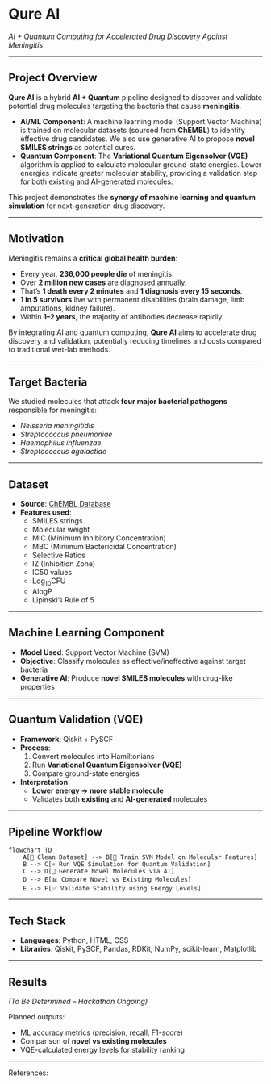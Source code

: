 # Qure AI  
*AI + Quantum Computing for Accelerated Drug Discovery Against Meningitis*

---

## Project Overview
**Qure AI** is a hybrid **AI + Quantum** pipeline designed to discover and validate potential drug molecules targeting the bacteria that cause **meningitis**.  

- **AI/ML Component**: A machine learning model (Support Vector Machine) is trained on molecular datasets (sourced from **ChEMBL**) to identify effective drug candidates. We also use generative AI to propose **novel SMILES strings** as potential cures.  
- **Quantum Component**: The **Variational Quantum Eigensolver (VQE)** algorithm is applied to calculate molecular ground-state energies. Lower energies indicate greater molecular stability, providing a validation step for both existing and AI-generated molecules.  

This project demonstrates the **synergy of machine learning and quantum simulation** for next-generation drug discovery.

---

## Motivation
Meningitis remains a **critical global health burden**:  
- Every year, **236,000 people die** of meningitis.  
- Over **2 million new cases** are diagnosed annually.  
- That’s **1 death every 2 minutes** and **1 diagnosis every 15 seconds**.  
- **1 in 5 survivors** live with permanent disabilities (brain damage, limb amputations, kidney failure).  
- Within **1–2 years**, the majority of antibodies decrease rapidly.  

By integrating AI and quantum computing, **Qure AI** aims to accelerate drug discovery and validation, potentially reducing timelines and costs compared to traditional wet-lab methods.

---

## Target Bacteria
We studied molecules that attack **four major bacterial pathogens** responsible for meningitis:  
- *Neisseria meningitidis*  
- *Streptococcus pneumoniae*  
- *Haemophilus influenzae*  
- *Streptococcus agalactiae*  

---

## Dataset
- **Source**: [ChEMBL Database](https://www.ebi.ac.uk/chembl/)  
- **Features used**:  
  - SMILES strings  
  - Molecular weight  
  - MIC (Minimum Inhibitory Concentration)  
  - MBC (Minimum Bactericidal Concentration)  
  - Selective Ratios  
  - IZ (Inhibition Zone)  
  - IC50 values  
  - Log<sub>10</sub>CFU  
  - AlogP  
  - Lipinski’s Rule of 5  

---

## Machine Learning Component
- **Model Used**: Support Vector Machine (SVM)  
- **Objective**: Classify molecules as effective/ineffective against target bacteria  
- **Generative AI**: Produce **novel SMILES molecules** with drug-like properties  

---

## Quantum Validation (VQE)
- **Framework**: Qiskit + PySCF  
- **Process**:  
  1. Convert molecules into Hamiltonians  
  2. Run **Variational Quantum Eigensolver (VQE)**  
  3. Compare ground-state energies  
- **Interpretation**:  
  - **Lower energy → more stable molecule**  
  - Validates both **existing** and **AI-generated** molecules  

---

## Pipeline Workflow
```mermaid
flowchart TD
    A[📂 Clean Dataset] --> B[🤖 Train SVM Model on Molecular Features]
    B --> C[⚛️ Run VQE Simulation for Quantum Validation]
    C --> D[🧬 Generate Novel Molecules via AI]
    D --> E[📊 Compare Novel vs Existing Molecules]
    E --> F[✅ Validate Stability using Energy Levels]
```
---

## Tech Stack
- **Languages**: Python, HTML, CSS  
- **Libraries**: Qiskit, PySCF, Pandas, RDKit, NumPy, scikit-learn, Matplotlib  

---

## Results
*(To Be Determined – Hackathon Ongoing)*  

Planned outputs:  
- ML accuracy metrics (precision, recall, F1-score)  
- Comparison of **novel vs existing molecules**  
- VQE-calculated energy levels for stability ranking  

---

References:
